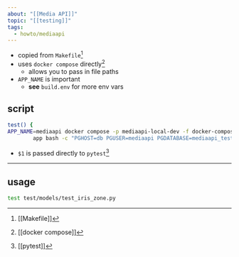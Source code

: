 ```yaml
---
about: "[[Media API]]"
topic: "[[testing]]"
tags:
  - howto/mediaapi
---
```


- copied from `Makefile`[^1] 
- uses `docker compose` directly[^2] 
	- allows you to pass in file paths
- `APP_NAME` is important
	- **see** `build.env` for more env vars

## script

```sh
test() {
APP_NAME=mediaapi docker compose -p mediaapi-local-dev -f docker-compose-dev.yml run --rm \
        app bash -c "PGHOST=db PGUSER=mediaapi PGDATABASE=mediaapi_test PGPASSWORD=mediaapi_pass PYTHONPATH=. ./wait-for-postgres.sh db pytest $1"}
```

- `$1` is passed directly to `pytest`[^3] 

___
## usage

```sh
test test/models/test_iris_zone.py
```





[^1]: [[Makefile]]
[^2]: [[docker compose]]
[^3]: [[pytest]]